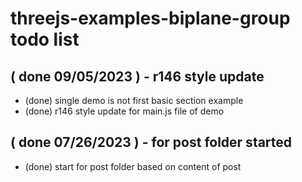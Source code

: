 # threejs-examples-biplane-group todo list

## ( done 09/05/2023 ) - r146 style update
* (done) single demo is not first basic section example
* (done) r146 style update for main.js file of demo

## ( done 07/26/2023 ) - for post folder started
* (done) start for post folder based on content of post